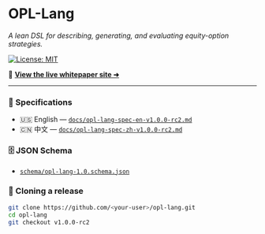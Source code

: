 # OPL-Lang

*A lean DSL for describing, generating, and evaluating equity-option strategies.*

[![License: MIT](https://img.shields.io/badge/License-MIT-green.svg)](LICENSE)

📘 **[View the live whitepaper site ➜](https://whispersofzephyr.github.io/opl-lang/)**

---

### 📑 Specifications
* 🇺🇸 English — [`docs/opl-lang-spec-en-v1.0.0-rc2.md`](docs/opl-lang-spec-en-v1.0.0-rc2.md)
* 🇨🇳 中文 — [`docs/opl-lang-spec-zh-v1.0.0-rc2.md`](docs/opl-lang-spec-zh-v1.0.0-rc2.md)

### 🗄 JSON Schema
* [`schema/opl-lang-1.0.schema.json`](schema/opl-lang-1.0.schema.json)

### 🔖 Cloning a release
```bash
git clone https://github.com/<your-user>/opl-lang.git
cd opl-lang
git checkout v1.0.0-rc2

